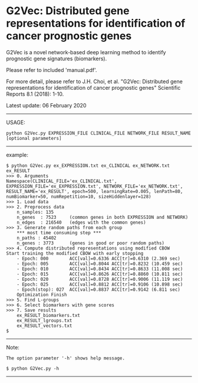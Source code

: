 # G2Vec: Distributed gene representations for identification of cancer prognostic genes

G2Vec is a novel network-based deep learning method to identify prognostic gene signatures (biomarkers).

Please refer to included 'manual.pdf'.

For more detail, please refer to J.H. Choi, et al. "G2Vec: Distributed gene representations for identification of cancer prognostic genes" Scientific Reports 8.1 (2018): 1-10.

Latest update: 06 February 2020


--------------------------------------------------------------------------------------------
USAGE: 

	python G2Vec.py EXPRESSION_FILE CLINICAL_FILE NETWORK_FILE RESULT_NAME [optional parameters]

	
--------------------------------------------------------------------------------------------
example:

	$ python G2Vec.py ex_EXPRESSION.txt ex_CLINICAL ex_NETWORK.txt ex_RESULT
	>>> 0. Arguments
	Namespace(CLINICAL_FILE='ex_CLINICAL.txt', EXPRESSION_FILE='ex_EXPRESSION.txt', NETWORK_FILE='ex_NETWORK.txt', RESULT_NAME='ex_RESULT', epoch=500, learningRate=0.005, lenPath=80, numBiomarker=50, numRepetition=10, sizeHiddenlayer=128)
	>>> 1. Load data
	>>> 2. Preprocess data
		n_samples: 135
		n_genes  : 7523     (common genes in both EXPRESSION and NETWORK)
		n_edges  : 216540   (edges with the common genes)
	>>> 3. Generate random paths from each group
		*** most time consuming step ***
		n_paths : 45402
		n_genes : 3773      (genes in good or poor random paths)
	>>> 4. Compute distributed representations using modified CBOW
	Start training the modified CBOW with early stopping
		- Epoch: 000        ACC[val]=0.6336 ACC[tr]=0.6310 (2.369 sec)
		- Epoch: 005        ACC[val]=0.8044 ACC[tr]=0.8232 (10.459 sec)
		- Epoch: 010        ACC[val]=0.8434 ACC[tr]=0.8633 (11.008 sec)
		- Epoch: 015        ACC[val]=0.8626 ACC[tr]=0.8860 (10.811 sec)
		- Epoch: 020        ACC[val]=0.8728 ACC[tr]=0.9006 (11.119 sec)
		- Epoch: 025        ACC[val]=0.8812 ACC[tr]=0.9106 (10.898 sec)
		- Epoch(stop): 027  ACC[val]=0.8837 ACC[tr]=0.9142 (6.811 sec)
		Optimization Finish
	>>> 5. Find L-groups
	>>> 6. Select biomarkers with gene scores
	>>> 7. Save results
		ex_RESULT_biomarkers.txt
		ex_RESULT_lgroups.txt
		ex_RESULT_vectors.txt
	$

	
--------------------------------------------------------------------------------------------
Note:

    The option parameter '-h' shows help message.
	
	$ python G2Vec.py -h
	
	
--------------------------------------------------------------------------------------------
